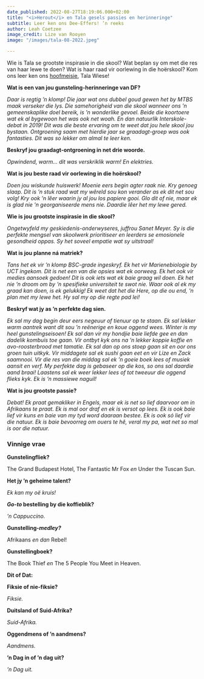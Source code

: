 ```yaml
---
date_published: 2022-08-27T18:19:06.000+02:00
title: "<i>Herout</i> en Tala gesels passies en herinneringe"
subtitle: Leer ken ons Dee-Effers! ’n reeks
author: Leah Coetzee
image_credit: Lize van Rooyen
image: "/images/tala-08-2022.jpeg"

---
```

Wie is Tala se grootste inspirasie in die skool? Wat beplan sy om met die res van haar lewe te doen? Wat is haar raad vir oorlewing in die hoërskool? Kom ons leer ken ons [hoofmeisie](/artikel/hoofleiers-sien-uit-na-2022-en-ontvangs-van-nuwe-graadagts "Hoofleiers sien uit na 2022 en ontvangs van nuwe graadagts"), Tala Wiese!

**Wat is een van jou gunsteling-herinneringe van DF?**

_Daar is regtig ’n klomp! Die jaar wat ons dubbel goud gewen het by MTBS maak verseker die lys. Die samehorigheid van die skool wanneer ons ’n gemeenskaplike doel bereik, is ’n wonderlike gevoel. Beide die koortoere wat ek al bygewoon het was ook net woah. En dan natuurlik Interskole-debat in 2019! Dit was die beste ervaring om te weet dat jou hele skool jou bystaan. Ontgroening saam met hierdie jaar se graadagt-groep was ook fantasties. Dit was so lekker om almal te leer ken._

**Beskryf jou graadagt-ontgroening in net drie woorde.**

_Opwindend, warm… dit was verskriklik warm! En elektries._

**Wat is jou beste raad vir oorlewing in die hoërskool?**

_Doen jou wiskunde huiswerk! Moenie eers begin agter raak nie. Kry genoeg slaap. Dit is ’n stuk raad wat my wêreld sou kon verander as ek dit net sou volg! Kry ook ’n lêer waarin jy al jou los papiere gooi. Glo dit of nie, maar ek is glad nie ’n georganiseerde mens nie. Daardie lêer het my lewe gered._

**Wie is jou grootste inspirasie in die skool?**

_Ongetwyfeld my geskiedenis-onderwyseres, juffrou Sanet Meyer. Sy is die perfekte mengsel van skoolwerk prioritiseer en leerders se emosionele gesondheid oppas. Sy het soveel empatie wat sy uitstraal!_

**Wat is jou planne ná matriek?**

_Tans het ek vir ’n klomp BSC-grade ingeskryf. Ek het vir Marienebiologie by UCT ingekom. Dit is net een van die opsies wat ek oorweeg. Ek het ook vir medies aansoek gedoen! Dit is ook iets wat ek baie graag wil doen. Ek het nie ’n droom om by ’n spesifieke universiteit te swot nie. Waar ook al ek my graad kan doen, is ek gelukkig! Ek weet dat het die Here, op die ou end, ’n plan met my lewe het. Hy sal my op die regte pad lei!_

**Beskryf wat jy as ’n perfekte dag sien.**

_Ek sal my dag begin deur eers negeuur of tienuur op te staan. Ek sal lekker warm aantrek want dit sou ’n reënerige en koue oggend wees. Winter is my heel gunstelingseisoen! Ek sal dan vir my hondjie baie liefde gee en dan dadelik kombuis toe gaan. Vir ontbyt kyk ons na ’n lekker koppie koffie en avo-roosterbrood met tamatie. Ek sal dan op ons stoep gaan sit en oor ons groen tuin uitkyk. Vir middagete sal ek sushi gaan eet en vir Lize en Zack saamnooi. Vir die res van die middag sal ek ’n goeie boek lees of musiek aansit en verf. My perfekte dag is gebaseer op die kos, so ons sal daardie aand braai! Laastens sal ek weer lekker lees of tot tweeuur die oggend flieks kyk. Ek is ’n massiewe naguil!_

**Wat is jou grootste passie?**

_Debat! Ek praat gemakliker in Engels, maar ek is net so lief daarvoor om in Afrikaans te praat. Ek is mal oor draf en ek is versot op lees. Ek is ook baie lief vir kuns en baie van my tyd word daaraan bestee. Ek is ook só lief vir die natuur. Ek is baie bevoorreg om ouers te hê, veral my pa, wat net so mal is oor die natuur._

### Vinnige vrae

**Gunstelingfliek?**

The Grand Budapest Hotel, The Fantastic Mr Fox _en_ Under the Tuscan Sun.

**Het jy ’n geheime talent?**

_Ek kan my oë kruis!_

**_Go-to_ bestelling by die koffieblik?**

_’n Cappuccino._

**Gunstelling-_medley?_**

Afrikaans _en dan_ Rebel!

**Gunstellingboek?**

The Book Thief _en_ The 5 People You Meet in Heaven.

**Dit of Dat:**

**Fiksie of nie-fiksie?**

_Fiksie._

**Duitsland of Suid-Afrika?**

_Suid-Afrika._

**Oggendmens of ’n aandmens?**

_Aandmens._

**’n Dag in of ’n dag uit?**

_’n Dag uit._